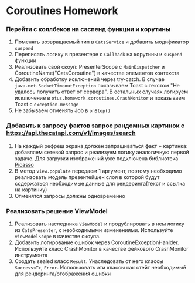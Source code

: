 # Coroutines Homework

### Перейти с коллбеков на саспенд функции и корутины

1. Поменять возвращаемый тип в `CatsService` и добавить модификатор `suspend`
2. Переписать логику в презентере с `Callback` на корутины и `suspend` функции
3. Реализовать свой скоуп: PresenterScope с `MainDispatcher` и CoroutineName("CatsCoroutine") в качестве элементов контекста
4. Добавить обработку исключений через try-catch. В случае `java.net.SocketTimeoutException` показываем Toast с текстом "Не удалось получить ответ от сервера". В остальных случаях логируем исключение в `otus.homework.coroutines.CrashMonitor` и показываем Toast с `exception.message`
5. Не забываем отменять Job в `onStop()`

### Добавить к запросу фактов запрос рандомных картинок с https://api.thecatapi.com/v1/images/search

1. На каждый рефреш экрана должен запрашиваться факт + картинка: добавляем сетевой запрос и реализуем логику аналогичную первой задаче. Для загрузки изображений уже подключена библиотека [Picasso](https://github.com/square/picasso)
2. В метод `view.populate` передаем 1 аргумент, поэтому необходимо реализовать модель презентейшен слоя в которой будут содержаться необходимые данные для рендеринга(текст и ссылка на картинку)
3. Отменятся запросы должны одновременно

### Реализовать решение ViewModel

1. Реализовать наследника `ViewModel` и продублировать в нем логику из `CatsPresenter`, с необходимыми изменениями. Используйте `viewModelScope` в качестве скоупа.
2. Добавить логирование ошибок через CoroutineExceptionHanlder. Используйте класс CrashMonitor в качестве фейкового CrashMonitor инструмента
3. Создать sealed класс `Result`. Унаследовать от него классы `Success<T>`, `Error`. Использовать эти классы как стейт необходимый для рендеринга/отображения ошибки
